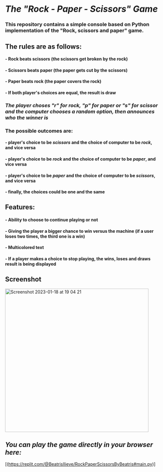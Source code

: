 # **_The "Rock - Paper - Scissors" Game_**
### This repository contains a simple console based on Python implementation of the "Rock, scissors and paper" game. 
## The rules are as follows:
#### - Rock beats scissors (the scissors get broken by the rock)
#### - Scissors beats paper (the paper gets cut by the scissors)
#### - Paper beats rock (the paper covers the rock)
#### - If both player's choices are equal, the result is draw
### *The player choses "r" for rock, "p" for paper or "s" for scissor and the computer chooses a random option, then announces who the winner is* 
### The possible outcomes are:
#### - player's choice  to be *scissors* and the choice of computer to be *rock*, and vice versa 
#### - player's choice to be *rock* and the choice of computer to be *paper*, and vice versa 
#### - player's choice to be *paper* and the choice of computer to be *scissors*, and vice versa 
#### - finally, the choices could be one and the same
## Features:
#### - Ability to choose to continue playing or not 
#### - Giving the player a bigger chance to win versus the machine (if a user loses two times, the third one is a win)
#### - Multicolored text
#### - If a player makes a choice to stop playing, the wins, loses and draws result is being displayed
## Screenshot
<img width="467" alt="Screenshot 2023-01-18 at 19 04 21" src="https://user-images.githubusercontent.com/122045435/213247360-cecd1d3f-79ee-4d36-a795-27574b5f2fb7.png">

## *You can play the game directly in your browser here:*
[(https://replit.com/@BeatrisIlieve/RockPaperScissorsByBeatris#main.py)]
